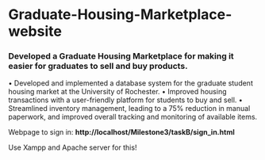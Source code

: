# Graduate-Housing-Marketplace-website
### Developed a Graduate Housing Marketplace for making it easier for graduates to sell and buy products.

• Developed and implemented a database system for the graduate student housing market at the University of Rochester.
• Improved housing transactions with a user-friendly platform for students to buy and sell.
• Streamlined inventory management, leading to a 75% reduction in manual paperwork, and improved overall tracking and
monitoring of available items.

Webpage to sign in: <b>http://localhost/Milestone3/taskB/sign_in.html</b>

Use Xampp and Apache server for this!
